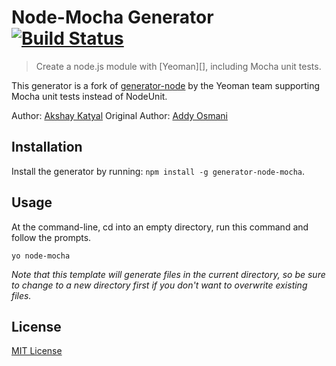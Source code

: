 # Node-Mocha Generator [![Build Status](https://secure.travis-ci.org/MrDHat/generator-node-mocha.png?branch=master)](https://travis-ci.org/MrDHat/generator-node-mocha)

> Create a node.js module with [Yeoman][], including Mocha unit tests.

This generator is a fork of [generator-node](https://github.com/yeoman/generator-node) by the Yeoman team supporting Mocha unit tests instead of NodeUnit.

Author: [Akshay Katyal](https://github.com/MrDHat)
Original Author: [Addy Osmani](https://github.com/addyosmani)

## Installation

Install the generator by running: `npm install -g generator-node-mocha`.


## Usage

At the command-line, cd into an empty directory, run this command and follow the prompts.

```
yo node-mocha
```

_Note that this template will generate files in the current directory, so be sure to change to a new directory first if you don't want to overwrite existing files._


## License

[MIT License](http://en.wikipedia.org/wiki/MIT_License)
